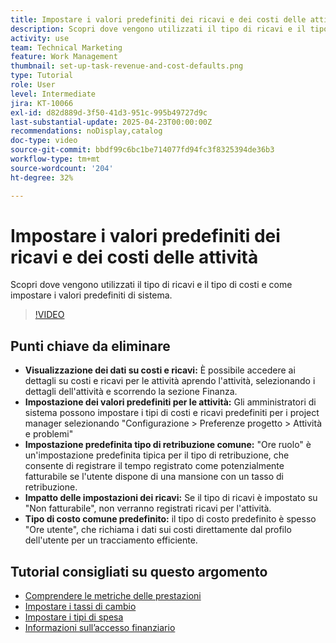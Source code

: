 ```yaml
---
title: Impostare i valori predefiniti dei ricavi e dei costi delle attività
description: Scopri dove vengono utilizzati il tipo di ricavi e il tipo di costi e come impostare i valori predefiniti di sistema.
activity: use
team: Technical Marketing
feature: Work Management
thumbnail: set-up-task-revenue-and-cost-defaults.png
type: Tutorial
role: User
level: Intermediate
jira: KT-10066
exl-id: d82d889d-3f50-41d3-951c-995b49727d9c
last-substantial-update: 2025-04-23T00:00:00Z
recommendations: noDisplay,catalog
doc-type: video
source-git-commit: bbdf99c6bc1be714077fd94fc3f8325394de36b3
workflow-type: tm+mt
source-wordcount: '204'
ht-degree: 32%

---
```



# Impostare i valori predefiniti dei ricavi e dei costi delle attività

Scopri dove vengono utilizzati il tipo di ricavi e il tipo di costi e come impostare i valori predefiniti di sistema.

>[!VIDEO](https://video.tv.adobe.com/v/3457685/?quality=12&learn=on&enablevpops=1)

## Punti chiave da eliminare

* **Visualizzazione dei dati su costi e ricavi:** È possibile accedere ai dettagli su costi e ricavi per le attività aprendo l&#39;attività, selezionando i dettagli dell&#39;attività e scorrendo la sezione Finanza. &#x200B;
* **Impostazione dei valori predefiniti per le attività:** Gli amministratori di sistema possono impostare i tipi di costi e ricavi predefiniti per i project manager selezionando &quot;Configurazione > Preferenze progetto > Attività e problemi&quot; &#x200B;
* **Impostazione predefinita tipo di retribuzione comune:** &quot;Ore ruolo&quot; è un&#39;impostazione predefinita tipica per il tipo di retribuzione, che consente di registrare il tempo registrato come potenzialmente fatturabile se l&#39;utente dispone di una mansione con un tasso di retribuzione. &#x200B;
* **Impatto delle impostazioni dei ricavi:** Se il tipo di ricavi è impostato su &quot;Non fatturabile&quot;, non verranno registrati ricavi per l&#39;attività. &#x200B;
* **Tipo di costo comune predefinito:** il tipo di costo predefinito è spesso &quot;Ore utente&quot;, che richiama i dati sui costi direttamente dal profilo dell&#39;utente per un tracciamento efficiente. &#x200B;


## Tutorial consigliati su questo argomento

* [Comprendere le metriche delle prestazioni](/help/manage-work/project-finances/understand-performance-metrics.md)
* [Impostare i tassi di cambio](/help/manage-work/project-finances/set-up-exchange-rates.md)
* [Impostare i tipi di spesa](/help/manage-work/project-finances/set-up-expense-types.md)
* [Informazioni sull’accesso finanziario](/help/manage-work/project-finances/understand-financial-access.md)
